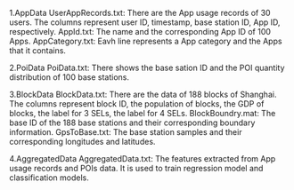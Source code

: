 1.AppData
UserAppRecords.txt: There are the App usage records of 30 users. The columns represent user ID, timestamp, base station ID, App ID, respectively.
AppId.txt: The name and the corresponding App ID of 100 Apps.
AppCategory.txt: Eavh line represents a App category and the Apps that it contains.

2.PoiData
PoiData.txt: There shows the base sation ID and the POI quantity distribution of 100 base stations.

3.BlockData
BlockData.txt: There are the data of 188 blocks of Shanghai. The columns represent block ID, the population of blocks, the GDP of blocks, the label for 3 SELs, the label for 4 SELs.
BlockBoundry.mat: The base ID of the 188 base stations and their corresponding boundary information.
GpsToBase.txt: The base station samples and their corresponding longitudes and latitudes.

4.AggregatedData
AggregatedData.txt: The features extracted from App usage records and POIs data. It is used to train regression model and classification models.

